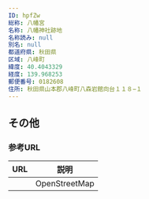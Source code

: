 ```yaml
---
ID: hpfZw
総称: 八幡宮
名称: 八幡神社跡地
名称読み: null
別名: null
都道府県: 秋田県
区域: 八峰町
緯度: 40.4043329
経度: 139.968253
郵便番号: 0182608
住所: 秋田県山本郡八峰町八森岩館向台１１８−１
---
```


## その他

### 参考URL

| URL | 説明          |
| --- | ------------- |
|     | OpenStreetMap |
